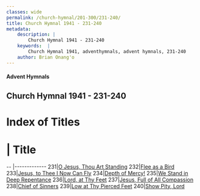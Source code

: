 ```yaml
---
classes: wide
permalink: /church-hymnal/201-300/231-240/
title: Church Hymnal 1941 - 231-240
metadata:
    description: |
        Church Hymnal 1941 - 231-240
    keywords:  |
        Church Hymnal 1941, adventhymnals, advent hymnals, 231-240
    author: Brian Onang'o
---
```


#### Advent Hymnals
## Church Hymnal 1941 - 231-240

# Index of Titles
# | Title                        
-- |-------------
231|[O Jesus, Thou Art Standing](/church-hymnal/201-300/231-240/O-Jesus,-Thou-Art-Standing)
232|[Flee as a Bird](/church-hymnal/201-300/231-240/Flee-as-a-Bird)
233|[Jesus, to Thee I Now Can Fly](/church-hymnal/201-300/231-240/Jesus,-to-Thee-I-Now-Can-Fly)
234|[Depth of Mercy!](/church-hymnal/201-300/231-240/Depth-of-Mercy!)
235|[We Stand in Deep Repentance](/church-hymnal/201-300/231-240/We-Stand-in-Deep-Repentance)
236|[Lord, at Thy Feet](/church-hymnal/201-300/231-240/Lord,-at-Thy-Feet)
237|[Jesus, Full of All Compassion](/church-hymnal/201-300/231-240/Jesus,-Full-of-All-Compassion)
238|[Chief of Sinners](/church-hymnal/201-300/231-240/Chief-of-Sinners)
239|[Low at Thy Pierced Feet](/church-hymnal/201-300/231-240/Low-at-Thy-Pierced-Feet)
240|[Show Pity, Lord](/church-hymnal/201-300/231-240/Show-Pity,-Lord)